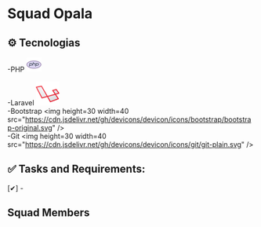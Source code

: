 # Squad Opala 


## ⚙️ Tecnologias

-PHP <img src="iconPHP.png" />    <br>     
-Laravel <img src="iconLaravel.png" /> <br>
-Bootstrap <img height=30 width=40 src="https://cdn.jsdelivr.net/gh/devicons/devicon/icons/bootstrap/bootstrap-original.svg" /> <br>
-Git <img height=30 width=40 src="https://cdn.jsdelivr.net/gh/devicons/devicon/icons/git/git-plain.svg" /> <br>

            
          

## ✅ Tasks and Requirements:

[✔] -

## Squad Members

